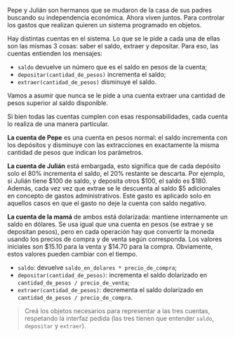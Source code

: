 Pepe y Julián son hermanos que se mudaron de la casa de sus padres buscando su independencia económica. Ahora viven juntos. Para controlar los gastos que realizan quieren un sistema programado en objetos. 

Hay distintas cuentas en el sistema. Lo que se le pide a cada una de ellas son las mismas 3 cosas: saber el saldo, extraer y depositar. Para eso, las cuentas entienden los mensajes: 

* `saldo` devuelve un número que es el saldo en pesos de la cuenta;
* `depositar(cantidad_de_pesos)` incrementa el saldo;
* `extraer(cantidad_de_pesos)` disminuye el saldo.

Vamos a asumir que nunca se le pide a una cuenta extraer una cantidad de pesos superior al saldo disponible.

Si bien todas las cuentas cumplen con esas responsabilidades, cada cuenta lo realiza de una manera particular.

**La cuenta de Pepe** es una cuenta en pesos normal: el saldo incrementa con los depósitos y disminuye con las extracciones en exactamente la misma cantidad de pesos que indican los parámetros.

**La cuenta de Julián** está embargada, esto significa que de cada depósito solo el 80% incrementa el saldo, el 20% restante se descarta. Por ejemplo, si Julián tiene $100 de saldo, y deposita otros $100, el saldo es $180. Además, cada vez vez que extrae
se le descuenta al saldo $5 adicionales en concepto de gastos administrativos. Este gasto es aplicado solo en aquellos casos en que el gasto no deje la cuenta con saldo negativo.

**La cuenta de la mamá** de ambos está dolarizada: mantiene internamente un saldo en dólares. Se usa igual que una cuenta en pesos (se extrae y se depositan pesos), pero en cada operación hay que convertir la moneda usando los precios de compra y de venta según corresponda. Los valores iniciales son $15.10 para la venta y $14.70 para la compra. Obviamente, estos valores pueden cambiar con el tiempo.

* `saldo`: devuelve `saldo_en_dolares * precio_de_compra`;
* `depositar(cantidad_de_pesos)`: incrementa el saldo dolarizado en `cantidad_de_pesos / precio_de_venta`;
* `extraer(cantidad_de_pesos)`: decrementa el saldo dolarizado en `cantidad_de_pesos / precio_de_compra`.

> Creá los objetos necesarios para representar a las tres cuentas, respetando la interfaz pedida (las tres tienen que entender `saldo`, `depositar` y `extraer`).
